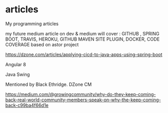 # articles
My programming articles

my future medium article on dev & medium will cover : GITHUB , SPRING BOOT, TRAVIS, HEROKU, GITHUB MAVEN SITE PLUGIN, DOCKER, CODE COVERAGE based on astor project

https://dzone.com/articles/applying-cicd-to-java-apps-using-spring-boot

Angular 8

Java Swing

Mentioned by Black Ethridge. DZone CM

https://medium.com/@growingcommunity/why-do-they-keep-coming-back-real-world-community-members-speak-on-why-the-keep-coming-back-c99ba4f66d1e


